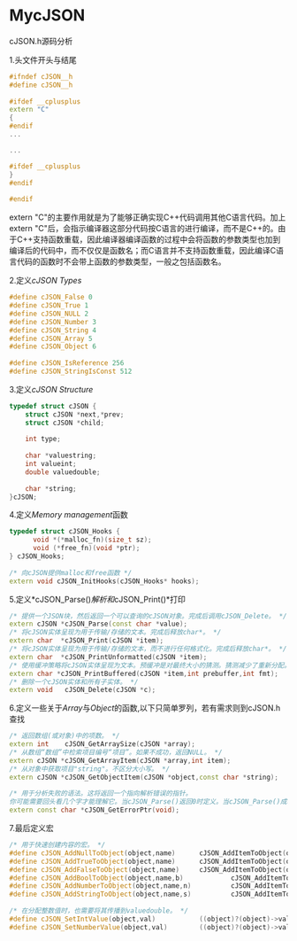 # MycJSON
cJSON.h源码分析

1.头文件开头与结尾

```c++
#ifndef cJSON__h  
#define cJSON__h  
  
#ifdef __cplusplus  
extern "C"  
{  
#endif 
...

...

#ifdef __cplusplus  
}  
#endif  
  
#endif  
```

extern "C"的主要作用就是为了能够正确实现C++代码调用其他C语言代码。加上extern "C"后，会指示编译器这部分代码按C语言的进行编译，而不是C++的。由于C++支持函数重载，因此编译器编译函数的过程中会将函数的参数类型也加到编译后的代码中，而不仅仅是函数名；而C语言并不支持函数重载，因此编译C语言代码的函数时不会带上函数的参数类型，一般之包括函数名。

2.定义*cJSON Types*

```C++
#define cJSON_False 0
#define cJSON_True 1
#define cJSON_NULL 2
#define cJSON_Number 3
#define cJSON_String 4
#define cJSON_Array 5
#define cJSON_Object 6
	
#define cJSON_IsReference 256
#define cJSON_StringIsConst 512
```

3.定义*cJSON Structure*

```c++
typedef struct cJSON {
	struct cJSON *next,*prev;	
	struct cJSON *child;		
 
	int type;			
 
	char *valuestring;	        
	int valueint;		        
	double valuedouble;	        
 
	char *string;		        
}cJSON;
```

4.定义*Memory management*函数

```C++
typedef struct cJSON_Hooks {
      void *(*malloc_fn)(size_t sz);
      void (*free_fn)(void *ptr);
} cJSON_Hooks;
 
/* 向cJSON提供malloc和free函数 */
extern void cJSON_InitHooks(cJSON_Hooks* hooks);
```

5.定义*cJSON_Parse()*解析和*cJSON_Print()*打印

```C++
/* 提供一个JSON块，然后返回一个可以查询的cJSON对象。完成后调用cJSON_Delete。 */
extern cJSON *cJSON_Parse(const char *value);
/* 将cJSON实体呈现为用于传输/存储的文本。完成后释放char*。 */
extern char  *cJSON_Print(cJSON *item);
/* 将cJSON实体呈现为用于传输/存储的文本，而不进行任何格式化。完成后释放char*。 */
extern char  *cJSON_PrintUnformatted(cJSON *item);
/* 使用缓冲策略将cJSON实体呈现为文本。预缓冲是对最终大小的猜测。猜测减少了重新分配。fmt=0表示无格式，=1表示有格式 */
extern char *cJSON_PrintBuffered(cJSON *item,int prebuffer,int fmt);
/* 删除一个cJSON实体和所有子实体。 */
extern void   cJSON_Delete(cJSON *c);
```

6.定义一些关于*Array*与*Object*的函数,以下只简单罗列，若有需求则到cJSON.h查找

```C++
/* 返回数组(或对象)中的项数。 */
extern int	  cJSON_GetArraySize(cJSON *array);
/* 从数组“数组”中检索项目编号“项目”。如果不成功，返回NULL。 */
extern cJSON *cJSON_GetArrayItem(cJSON *array,int item);
/* 从对象中获取项目"string"。不区分大小写。 */
extern cJSON *cJSON_GetObjectItem(cJSON *object,const char *string);
 
/* 用于分析失败的语法。这将返回一个指向解析错误的指针。
你可能需要回头看几个字才能理解它。当cJSON_Parse()返回0时定义。当cJSON_Parse()成功时为0。 */
extern const char *cJSON_GetErrorPtr(void);

```

7.最后定义宏

```C++
/* 用于快速创建内容的宏。 */
#define cJSON_AddNullToObject(object,name)		cJSON_AddItemToObject(object, name, cJSON_CreateNull())
#define cJSON_AddTrueToObject(object,name)		cJSON_AddItemToObject(object, name, cJSON_CreateTrue())
#define cJSON_AddFalseToObject(object,name)		cJSON_AddItemToObject(object, name, cJSON_CreateFalse())
#define cJSON_AddBoolToObject(object,name,b)	        cJSON_AddItemToObject(object, name, cJSON_CreateBool(b))
#define cJSON_AddNumberToObject(object,name,n)	        cJSON_AddItemToObject(object, name, cJSON_CreateNumber(n))
#define cJSON_AddStringToObject(object,name,s)	        cJSON_AddItemToObject(object, name, cJSON_CreateString(s))
 
/* 在分配整数值时，也需要将其传播到valuedouble。 */
#define cJSON_SetIntValue(object,val)			((object)?(object)->valueint=(object)->valuedouble=(val):(val))
#define cJSON_SetNumberValue(object,val)		((object)?(object)->valueint=(object)->valuedouble=(val):(val))

```


